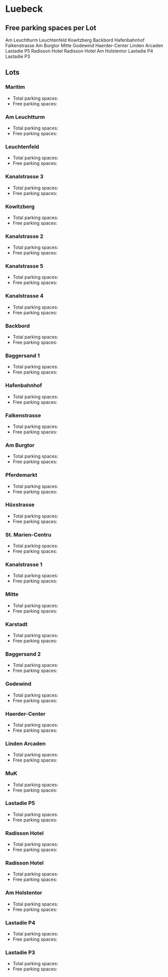 
# Luebeck

## Free parking spaces per Lot

<WorldMap>
  <Marker lat="53.960927" lon="10.880637" labelTopic="parken-dd/parken-dd/Luebeck/luebeckamleuchtturm/free">Am Leuchtturm</Marker>
  <Marker lat="53.960965" lon="10.877633" labelTopic="parken-dd/parken-dd/Luebeck/luebeckleuchtenfeld/free">Leuchtenfeld</Marker>
  <Marker lat="53.975518" lon="10.877064" labelTopic="parken-dd/parken-dd/Luebeck/luebeckkowitzberg/free">Kowitzberg</Marker>
  <Marker lat="53.970161" lon="10.880241" labelTopic="parken-dd/parken-dd/Luebeck/luebeckbackbord/free">Backbord</Marker>
  <Marker lat="53.958396" lon="10.863745" labelTopic="parken-dd/parken-dd/Luebeck/luebeckhafenbahnhof/free">Hafenbahnhof</Marker>
  <Marker lat="53.870015" lon="10.698406" labelTopic="parken-dd/parken-dd/Luebeck/luebeckfalkenstrasse/free">Falkenstrasse</Marker>
  <Marker lat="53.872994522821855" lon="10.692285597324371" labelTopic="parken-dd/parken-dd/Luebeck/luebeckamburgtor/free">Am Burgtor</Marker>
  <Marker lat="53.865371629250554" lon="10.683571100234985" labelTopic="parken-dd/parken-dd/Luebeck/luebeckmitte/free">Mitte</Marker>
  <Marker lat="53.966037" lon="10.873723" labelTopic="parken-dd/parken-dd/Luebeck/luebeckgodewind/free">Godewind</Marker>
  <Marker lat="53.86463" lon="10.685786" labelTopic="parken-dd/parken-dd/Luebeck/luebeckhaerdercenter/free">Haerder-Center</Marker>
  <Marker lat="53.866943767066466" lon="10.672831535339355" labelTopic="parken-dd/parken-dd/Luebeck/luebecklindenarcaden/free">Linden Arcaden</Marker>
  <Marker lat="53.871582" lon="10.679384" labelTopic="parken-dd/parken-dd/Luebeck/luebecklastadiep5/free">Lastadie P5</Marker>
  <Marker lat="53.867886" lon="10.677713" labelTopic="parken-dd/parken-dd/Luebeck/luebeckradissonhotel/free">Radisson Hotel</Marker>
  <Marker lat="53.867886" lon="10.677713" labelTopic="parken-dd/parken-dd/Luebeck/luebeckradissonhotel/free">Radisson Hotel</Marker>
  <Marker lat="53.864537" lon="10.678493" labelTopic="parken-dd/parken-dd/Luebeck/luebeckamholstentor/free">Am Holstentor</Marker>
  <Marker lat="53.871658" lon="10.679092" labelTopic="parken-dd/parken-dd/Luebeck/luebecklastadiep4/free">Lastadie P4</Marker>
  <Marker lat="53.871794" lon="10.679573" labelTopic="parken-dd/parken-dd/Luebeck/luebecklastadiep3/free">Lastadie P3</Marker>
</WorldMap>

## Lots

### Maritim

* Total parking spaces: <Value topic="parken-dd/parken-dd/Luebeck/luebeckmaritim/total"/>
* Free parking spaces: <Value topic="parken-dd/parken-dd/Luebeck/luebeckmaritim/free"/>


### Am Leuchtturm

* Total parking spaces: <Value topic="parken-dd/parken-dd/Luebeck/luebeckamleuchtturm/total"/>
* Free parking spaces: <Value topic="parken-dd/parken-dd/Luebeck/luebeckamleuchtturm/free"/>


### Leuchtenfeld

* Total parking spaces: <Value topic="parken-dd/parken-dd/Luebeck/luebeckleuchtenfeld/total"/>
* Free parking spaces: <Value topic="parken-dd/parken-dd/Luebeck/luebeckleuchtenfeld/free"/>


### Kanalstrasse 3

* Total parking spaces: <Value topic="parken-dd/parken-dd/Luebeck/luebeckkanalstrasse3/total"/>
* Free parking spaces: <Value topic="parken-dd/parken-dd/Luebeck/luebeckkanalstrasse3/free"/>


### Kowitzberg

* Total parking spaces: <Value topic="parken-dd/parken-dd/Luebeck/luebeckkowitzberg/total"/>
* Free parking spaces: <Value topic="parken-dd/parken-dd/Luebeck/luebeckkowitzberg/free"/>


### Kanalstrasse 2

* Total parking spaces: <Value topic="parken-dd/parken-dd/Luebeck/luebeckkanalstrasse2/total"/>
* Free parking spaces: <Value topic="parken-dd/parken-dd/Luebeck/luebeckkanalstrasse2/free"/>


### Kanalstrasse 5

* Total parking spaces: <Value topic="parken-dd/parken-dd/Luebeck/luebeckkanalstrasse5/total"/>
* Free parking spaces: <Value topic="parken-dd/parken-dd/Luebeck/luebeckkanalstrasse5/free"/>


### Kanalstrasse 4

* Total parking spaces: <Value topic="parken-dd/parken-dd/Luebeck/luebeckkanalstrasse4/total"/>
* Free parking spaces: <Value topic="parken-dd/parken-dd/Luebeck/luebeckkanalstrasse4/free"/>


### Backbord

* Total parking spaces: <Value topic="parken-dd/parken-dd/Luebeck/luebeckbackbord/total"/>
* Free parking spaces: <Value topic="parken-dd/parken-dd/Luebeck/luebeckbackbord/free"/>


### Baggersand 1

* Total parking spaces: <Value topic="parken-dd/parken-dd/Luebeck/luebeckbaggersand1/total"/>
* Free parking spaces: <Value topic="parken-dd/parken-dd/Luebeck/luebeckbaggersand1/free"/>


### Hafenbahnhof

* Total parking spaces: <Value topic="parken-dd/parken-dd/Luebeck/luebeckhafenbahnhof/total"/>
* Free parking spaces: <Value topic="parken-dd/parken-dd/Luebeck/luebeckhafenbahnhof/free"/>


### Falkenstrasse

* Total parking spaces: <Value topic="parken-dd/parken-dd/Luebeck/luebeckfalkenstrasse/total"/>
* Free parking spaces: <Value topic="parken-dd/parken-dd/Luebeck/luebeckfalkenstrasse/free"/>


### Am Burgtor

* Total parking spaces: <Value topic="parken-dd/parken-dd/Luebeck/luebeckamburgtor/total"/>
* Free parking spaces: <Value topic="parken-dd/parken-dd/Luebeck/luebeckamburgtor/free"/>


### Pferdemarkt

* Total parking spaces: <Value topic="parken-dd/parken-dd/Luebeck/luebeckpferdemarkt/total"/>
* Free parking spaces: <Value topic="parken-dd/parken-dd/Luebeck/luebeckpferdemarkt/free"/>


### Hüxstrasse

* Total parking spaces: <Value topic="parken-dd/parken-dd/Luebeck/luebeckhuexstrasse/total"/>
* Free parking spaces: <Value topic="parken-dd/parken-dd/Luebeck/luebeckhuexstrasse/free"/>


### St. Marien-Centru

* Total parking spaces: <Value topic="parken-dd/parken-dd/Luebeck/luebeckstmariencentru/total"/>
* Free parking spaces: <Value topic="parken-dd/parken-dd/Luebeck/luebeckstmariencentru/free"/>


### Kanalstrasse 1

* Total parking spaces: <Value topic="parken-dd/parken-dd/Luebeck/luebeckkanalstrasse1/total"/>
* Free parking spaces: <Value topic="parken-dd/parken-dd/Luebeck/luebeckkanalstrasse1/free"/>


### Mitte

* Total parking spaces: <Value topic="parken-dd/parken-dd/Luebeck/luebeckmitte/total"/>
* Free parking spaces: <Value topic="parken-dd/parken-dd/Luebeck/luebeckmitte/free"/>


### Karstadt

* Total parking spaces: <Value topic="parken-dd/parken-dd/Luebeck/luebeckkarstadt/total"/>
* Free parking spaces: <Value topic="parken-dd/parken-dd/Luebeck/luebeckkarstadt/free"/>


### Baggersand 2

* Total parking spaces: <Value topic="parken-dd/parken-dd/Luebeck/luebeckbaggersand2/total"/>
* Free parking spaces: <Value topic="parken-dd/parken-dd/Luebeck/luebeckbaggersand2/free"/>


### Godewind

* Total parking spaces: <Value topic="parken-dd/parken-dd/Luebeck/luebeckgodewind/total"/>
* Free parking spaces: <Value topic="parken-dd/parken-dd/Luebeck/luebeckgodewind/free"/>


### Haerder-Center

* Total parking spaces: <Value topic="parken-dd/parken-dd/Luebeck/luebeckhaerdercenter/total"/>
* Free parking spaces: <Value topic="parken-dd/parken-dd/Luebeck/luebeckhaerdercenter/free"/>


### Linden Arcaden

* Total parking spaces: <Value topic="parken-dd/parken-dd/Luebeck/luebecklindenarcaden/total"/>
* Free parking spaces: <Value topic="parken-dd/parken-dd/Luebeck/luebecklindenarcaden/free"/>


### MuK

* Total parking spaces: <Value topic="parken-dd/parken-dd/Luebeck/luebeckmuk/total"/>
* Free parking spaces: <Value topic="parken-dd/parken-dd/Luebeck/luebeckmuk/free"/>


### Lastadie P5

* Total parking spaces: <Value topic="parken-dd/parken-dd/Luebeck/luebecklastadiep5/total"/>
* Free parking spaces: <Value topic="parken-dd/parken-dd/Luebeck/luebecklastadiep5/free"/>


### Radisson Hotel

* Total parking spaces: <Value topic="parken-dd/parken-dd/Luebeck/luebeckradissonhotel/total"/>
* Free parking spaces: <Value topic="parken-dd/parken-dd/Luebeck/luebeckradissonhotel/free"/>


### Radisson Hotel

* Total parking spaces: <Value topic="parken-dd/parken-dd/Luebeck/luebeckradissonhotel/total"/>
* Free parking spaces: <Value topic="parken-dd/parken-dd/Luebeck/luebeckradissonhotel/free"/>


### Am Holstentor

* Total parking spaces: <Value topic="parken-dd/parken-dd/Luebeck/luebeckamholstentor/total"/>
* Free parking spaces: <Value topic="parken-dd/parken-dd/Luebeck/luebeckamholstentor/free"/>


### Lastadie P4

* Total parking spaces: <Value topic="parken-dd/parken-dd/Luebeck/luebecklastadiep4/total"/>
* Free parking spaces: <Value topic="parken-dd/parken-dd/Luebeck/luebecklastadiep4/free"/>


### Lastadie P3

* Total parking spaces: <Value topic="parken-dd/parken-dd/Luebeck/luebecklastadiep3/total"/>
* Free parking spaces: <Value topic="parken-dd/parken-dd/Luebeck/luebecklastadiep3/free"/>

